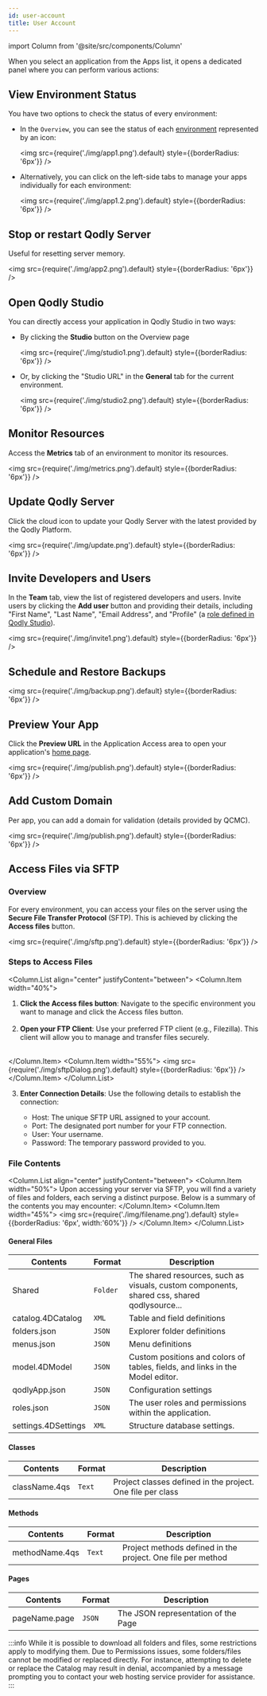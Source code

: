 ```yaml
---
id: user-account
title: User Account
---
```


import Column from '@site/src/components/Column'


When you select an application from the Apps list, it opens a dedicated panel where you can perform various actions:

## View Environment Status

You have two options to check the status of every environment:

- In the `Overview`, you can see the status of each [environment](getStarted.md#environments-and-services) represented by an icon:

    <img src={require('./img/app1.png').default} style={{borderRadius: '6px'}} />

- Alternatively, you can click on the left-side tabs to manage your apps individually for each environment:

    <img src={require('./img/app1.2.png').default} style={{borderRadius: '6px'}} />

## Stop or restart Qodly Server

Useful for resetting server memory.

<img src={require('./img/app2.png').default} style={{borderRadius: '6px'}} />

## Open Qodly Studio

You can directly access your application in Qodly Studio in two ways:

- By clicking the **Studio** button on the Overview page

    <img src={require('./img/studio1.png').default} style={{borderRadius: '6px'}} />

- Or, by clicking the "Studio URL" in the **General** tab for the current environment.

    <img src={require('./img/studio2.png').default} style={{borderRadius: '6px'}} />

## Monitor Resources

Access the **Metrics** tab of an environment to monitor its resources.

<img src={require('./img/metrics.png').default} style={{borderRadius: '6px'}} />

## Update Qodly Server

Click the cloud icon to update your Qodly Server with the latest provided by the Qodly Platform.

<img src={require('./img/update.png').default} style={{borderRadius: '6px'}} />

## Invite Developers and Users

In the **Team** tab, view the list of registered developers and users. Invite users by clicking the **Add user** button and providing their details, including "First Name", "Last Name", "Email Address", and "Profile" (a [role defined in Qodly Studio](../studio/roles/rolesPrivilegesOverview.md)).

<img src={require('./img/invite1.png').default} style={{borderRadius: '6px'}} />

## Schedule and Restore Backups

<img src={require('./img/backup.png').default} style={{borderRadius: '6px'}} />

## Preview Your App

Click the **Preview URL** in the Application Access area to open your application's [home page](../studio/settings.md#start-page).

<img src={require('./img/publish.png').default} style={{borderRadius: '6px'}} />

## Add Custom Domain

Per app, you can add a domain for validation (details provided by QCMC).

<img src={require('./img/publish.png').default} style={{borderRadius: '6px'}} />


## Access Files via SFTP


### Overview 

For every environment, you can access your files on the server using the **Secure File Transfer Protocol** (SFTP). This is achieved by clicking the **Access files** button.

<img src={require('./img/sftp.png').default} style={{borderRadius: '6px'}} />

### Steps to Access Files

<Column.List align="center" justifyContent="between">
	<Column.Item width="40%">
        <ol>
            <li><strong>Click the Access files button</strong>: Navigate to the specific environment you want to manage and click the Access files button.</li><br/>
            <li><strong>Open your FTP Client</strong>: Use your preferred FTP client (e.g., Filezilla). This client will allow you to manage and transfer files securely.</li><br/>
        </ol>
	</Column.Item>
	<Column.Item width="55%">
        <img src={require('./img/sftpDialog.png').default} style={{borderRadius: '6px'}} />
	</Column.Item>
</Column.List>

3. **Enter Connection Details**: Use the following details to establish the connection:

    - Host: The unique SFTP URL assigned to your account.
    - Port: The designated port number for your FTP connection.
    - User: Your username.
    - Password: The temporary password provided to you.


### File Contents


<Column.List align="center" justifyContent="between">
	<Column.Item width="50%">
        Upon accessing your server via SFTP, you will find a variety of files and folders, each serving a distinct purpose. Below is a summary of the contents you may encounter:
	</Column.Item>
	<Column.Item width="45%">
        <img src={require('./img/filename.png').default} style={{borderRadius: '6px', width:'60%'}} />
	</Column.Item>
</Column.List>

#### General Files

| Contents            | Format   | Description                                                                                |
| ------------------- | -------- | ------------------------------------------------------------------------------------------ |
| Shared              | `Folder` | The shared resources, such as visuals, custom components, shared css, shared qodlysource... |
| catalog.4DCatalog   | `XML`    | Table and field definitions                                                                |
| folders.json        | `JSON`   | Explorer folder definitions                                                                |
| menus.json          | `JSON`   | Menu definitions                                                                           |
| model.4DModel       | `JSON`   | Custom positions and colors of tables, fields, and links in the Model editor.              |
| qodlyApp.json       | `JSON`   | Configuration settings                                                                     |
| roles.json          | `JSON`   | The user roles and permissions within the application.                                     |
| settings.4DSettings | `XML`    | Structure database settings.                                                               |


#### Classes

| Contents      | Format | Description                                                |
| ------------- | ------ | ---------------------------------------------------------- |
| className.4qs | `Text` | Project classes defined in the project. One file per class |


#### Methods

| Contents       | Format | Description                                                 |
| -------------- | ------ | ----------------------------------------------------------- |
| methodName.4qs | `Text` | Project methods defined in the project. One file per method |


#### Pages

| Contents            | Format | Description                            |
| ------------------- | ------ | -------------------------------------- |
| pageName.page | `JSON` | The JSON representation of the Page |

:::info
While it is possible to download all folders and files, some restrictions apply to modifying them. Due to Permissions issues, some folders/files cannot be modified or replaced directly. For instance, attempting to delete or replace the Catalog may result in denial, accompanied by a message prompting you to contact your web hosting service provider for assistance.
:::
